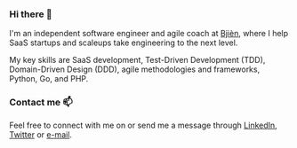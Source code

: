 ### Hi there 👋

I'm an independent software engineer and agile coach at [Bjièn](https://bjien.be/), where I help SaaS startups and scaleups take engineering to the next level.

My key skills are SaaS development, Test-Driven Development (TDD), Domain-Driven Design (DDD), agile methodologies and frameworks, Python, Go, and PHP.

### Contact me 📫

Feel free to connect with me on or send me a message through [LinkedIn](https://www.linkedin.com/in/dietrichm/), [Twitter](https://twitter.com/dietr_ch) or [e-mail](https://bjien.be/contact/).

<!--
**dietrichm/dietrichm** is a ✨ _special_ ✨ repository because its `README.md` (this file) appears on your GitHub profile.

Here are some ideas to get you started:

- 🔭 I’m currently working on ...
- 🌱 I’m currently learning ...
- 👯 I’m looking to collaborate on ...
- 🤔 I’m looking for help with ...
- 💬 Ask me about ...
- 📫 How to reach me: ...
- 😄 Pronouns: ...
- ⚡ Fun fact: ...
-->
